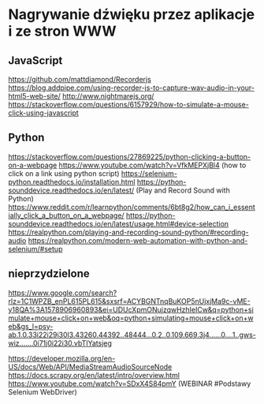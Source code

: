 # Nagrywanie dźwięku przez aplikacje i ze stron WWW

## JavaScript

https://github.com/mattdiamond/Recorderjs
https://blog.addpipe.com/using-recorder-js-to-capture-wav-audio-in-your-html5-web-site/
http://www.nightmarejs.org/
https://stackoverflow.com/questions/6157929/how-to-simulate-a-mouse-click-using-javascript

## Python

https://stackoverflow.com/questions/27869225/python-clicking-a-button-on-a-webpage
https://www.youtube.com/watch?v=VfkMEPXjBl4 (how to click on a link using python script)
https://selenium-python.readthedocs.io/installation.html
https://python-sounddevice.readthedocs.io/en/latest/ (Play and Record Sound with Python)
https://www.reddit.com/r/learnpython/comments/6bt8g2/how_can_i_essentially_click_a_button_on_a_webpage/
https://python-sounddevice.readthedocs.io/en/latest/usage.html#device-selection
https://realpython.com/playing-and-recording-sound-python/#recording-audio
https://realpython.com/modern-web-automation-with-python-and-selenium/#setup

## nieprzydzielone

https://www.google.com/search?rlz=1C1WPZB_enPL615PL615&sxsrf=ACYBGNTnqBuKOP5nUjxjMa9c-vME-y18QA%3A1578906960893&ei=UDUcXpmONujzqwHzhIeICw&q=python+simulate+mouse+click+on+web&oq=python+simulating+mouse+click+on+web&gs_l=psy-ab.1.0.33i22i29i30l3.43260.44392..48444...0.2..0.109.669.3j4......0....1..gws-wiz.......0i71j0i22i30.vbTIYatsjeg

https://developer.mozilla.org/en-US/docs/Web/API/MediaStreamAudioSourceNode
https://docs.scrapy.org/en/latest/intro/overview.html
https://www.youtube.com/watch?v=SDxX4S84pmY (WEBINAR #Podstawy Selenium WebDriver)
